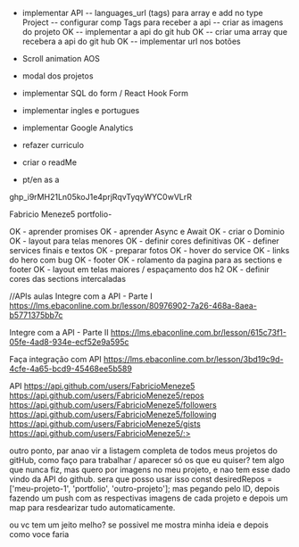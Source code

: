 - implementar API
  -- languages_url (tags) para array e add no type Project
  -- configurar comp Tags para receber a api
  -- criar as imagens do projeto
  OK -- implementar a api do git hub
  OK -- criar uma array que recebera a api do git hub
  OK -- implementar url nos botões

- Scroll animation AOS
- modal dos projetos
- implementar SQL do form / React Hook Form
- implementar ingles e portugues
- implementar Google Analytics
- refazer curriculo
- criar o readMe
- pt/en as a

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

Fabricio Meneze5 portfolio-

OK - aprender promises
OK - aprender Async e Await
OK - criar o Dominio
OK - layout para telas menores
OK - definir cores definitivas
OK - definer services finais e textos
OK - preparar fotos
OK - hover do service
OK - links do hero com bug
OK - footer
OK - rolamento da pagina para as sections e footer
OK - layout em telas maiores / espaçamento dos h2
OK - definir cores das sections intercaladas

//APIs aulas
Integre com a API - Parte I
https://lms.ebaconline.com.br/lesson/80976902-7a26-468a-8aea-b5771375bb7c

Integre com a API - Parte II
https://lms.ebaconline.com.br/lesson/615c73f1-05fe-4ad8-934e-ecf52e9a595c

Faça integração com API
https://lms.ebaconline.com.br/lesson/3bd19c9d-4cfe-4a65-bcd9-45468ee5b589

API
https://api.github.com/users/FabricioMeneze5
https://api.github.com/users/FabricioMeneze5/repos
https://api.github.com/users/FabricioMeneze5/followers
https://api.github.com/users/FabricioMeneze5/following
https://api.github.com/users/FabricioMeneze5/gists
https://api.github.com/users/FabricioMeneze5/:>

outro ponto, par anao vir a listagem completa de todos meus projetos do gitHub, como faço para trabalhar / aparecer só os que eu quiser?
tem algo que nunca fiz, mas quero por imagens no meu projeto, e nao tem esse dado vindo da API do github.
sera que posso usar isso
const desiredRepos = ['meu-projeto-1', 'portfolio', 'outro-projeto'];
mas pegando pelo ID, depois fazendo um push com as respectivas imagens de cada projeto e depois um map para resdearizar tudo automaticamente.

ou vc tem um jeito melho?
se possivel me mostra minha ideia e depois como voce faria

